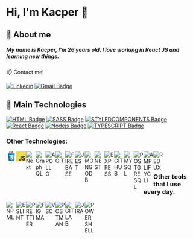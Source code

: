 # Hi, I'm Kacper 👋

## 🙍 About me

##### My name is Kacper, I'm 26 years old. I love working in React JS and learning new things.

📫 Contact me!

[![Linkedin](https://img.shields.io/badge/-LinkedIn-blue?style=flat-square&logo=Linkedin&logoColor=white&link=https://www.linkedin.com/in/zielinskikacper/)](https://www.linkedin.com/in/zielinskikacper/)
[![Gmail Badge](https://img.shields.io/badge/-Gmail-c14438?style=flat-square&logo=Gmail&logoColor=white&link=mailto:kacperzielinski.primary@gmail.com)](mailto:kacperzielinski.primary@gmail.com)

## 🔧 Main Technologies
[![HTML Badge](https://img.shields.io/badge/-HTML-e34c26?style=for-the-badge&labelColor=black&logo=html5&logoColor=e34c26)](https://github.com/gasparuss)
[![SASS Badge](https://img.shields.io/badge/-SASS-CD6799?style=for-the-badge&labelColor=black&logo=sass&logoColor=CD6799)](https://github.com/gasparuss) [![STYLEDCOMPONENTS Badge](https://img.shields.io/badge/-styledcomponents-EB9D73?style=for-the-badge&labelColor=black&logo=styledcomponents&logoColor=#EB9D73)](https://github.com/gasparuss)  [![React Badge](https://img.shields.io/badge/-React-61DBFB?style=for-the-badge&labelColor=black&logo=react&logoColor=61DBFB)](https://github.com/gasparuss)  [![Nodejs Badge](https://img.shields.io/badge/-Nodejs-3C873A?style=for-the-badge&labelColor=black&logo=node.js&logoColor=3C873A)](https://github.com/gasparuss) [![TYPESCRIPT Badge](https://img.shields.io/badge/-Typescript-007acc?style=for-the-badge&labelColor=black&logo=typescript&logoColor=007acc)](https://github.com/gasparuss)


### Other Technologies:
[<img align="left" alt="CSS" width="26px" src="https://raw.githubusercontent.com/github/explore/80688e429a7d4ef2fca1e82350fe8e3517d3494d/topics/css/css.png" />](https://developer.mozilla.org/en-US/docs/Web/CSS)
[<img align="left" alt="JavaScript" width="26px" src="https://raw.githubusercontent.com/github/explore/80688e429a7d4ef2fca1e82350fe8e3517d3494d/topics/javascript/javascript.png" />](https://www.javascript.com)
[<img align="left" alt="Next" width="26px" src="https://i.ibb.co/9yjzH4D/68747470733a2f2f692e6962622e636f2f516e726634516e2f4672616d652d32362e706e67.png" />](https://nextjs.org/)
[<img align="left" alt="GraphQL" width="26px" src="https://i.ibb.co/yBhy8BH/graphql-icon.png" />](https://graphql.org/)
[<img align="left" alt="APOLLO" width="26px" src="https://i.ibb.co/B6yTNrR/channels4-profile.jpg" />](https://www.apollographql.com/)
[<img align="left" alt="GIT" width="26px" src="https://i.ibb.co/chM8MZr/clipart2181371.png" />](https://git-scm.com/)
[<img align="left" alt="FIREBASE" width="26px" src="https://i.ibb.co/NtL0frG/firebase-seeklogo-com.png" />](https://firebase.google.com/)
[<img align="left" alt="JEST" width="26px" src="https://i.ibb.co/H4F4XH4/jest.png" />](https://jestjs.io/)
[<img align="left" alt="MONGODB" width="26px" src="https://img.icons8.com/color/452/mongodb.png" />](https://www.mongodb.com/)
[<img align="left" alt="NEST" width="26px" src="https://i.ibb.co/sWtWhJ8/nestjs-icon.png" />](https://nestjs.com/)
[<img align="left" alt="EXPRESS" width="26px" src="https://i.ibb.co/s5PD1HJ/node.png" />](https://expressjs.com/)
[<img align="left" alt="GITHUB" width="26px" src="https://upload.wikimedia.org/wikipedia/commons/thumb/a/ae/Github-desktop-logo-symbol.svg/1024px-Github-desktop-logo-symbol.svg.png" />](https://github.com/)
[<img align="left" alt="MYSQL" width="26px" src="https://i.ibb.co/XbW32Kd/development-logo-mysql-icon-1320184807686758112-48.png" />](https://www.mysql.com/)
[<img align="left" alt="POSTGRESQL" width="26px" src="https://i.ibb.co/M5RB3jg/postgresql.png" />](https://www.postgresql.org/)
[<img align="left" alt="AMPLIFYCLI" width="26px" src="https://i.ibb.co/rFCT8qR/gwyg-Lo-Ve2.png" />](https://docs.amplify.aws/)
[<img align="left" alt="REDUX" width="26px" src="https://i.ibb.co/LPJgH21/redux.png" />](https://redux.js.org/)





<br />
<br />

### Other tools that I use every day.
[<img align="left" alt="NPML" width="26px" src="https://cdn.auth0.com/blog/npm-package-development/logo.png" />](https://www.npmjs.com/)
[<img align="left" alt="ESLINT" width="26px" src="https://miro.medium.com/max/724/0*j8QIJFhW8j91e5Cd.png" />](https://eslint.org/)
[<img align="left" alt="PRETTIER" width="26px" src="https://prettier.io/icon.png" />](https://prettier.io/)
[<img align="left" alt="FIGMA" width="26px" src="https://media-exp1.licdn.com/dms/image/C560BAQGvV_5x3UBMJA/company-logo_200_200/0/1571158216754?e=2159024400&v=beta&t=FNtl7xIQWKxcVVqON99w2TgHZ1coVC3kevZEHi0z6lI"/>](https://www.figma.com/)
[<img align="left" alt="VSC" width="26px" src="https://i.ibb.co/YbRHqCN/Visual-Studio-Code-1-35-icon-svg.png" />](https://code.visualstudio.com/)
[<img align="left" alt="POSTMAN" width="26px" src="https://i.ibb.co/5Yb8m4g/1-f-VBL9mt-LJm-HIH6-Yp-U7-Wv-HQ.png" />](https://www.postman.com/)
[<img align="left" alt="GITLAB" width="26px" src="https://i.ibb.co/89VvPSH/gitlab-original-logo-icon-146503.png" />](https://about.gitlab.com/)
[<img align="left" alt="JIRA" width="26px" src="https://i.ibb.co/7tCggJ8/atlassian-jira-logo-icon-170511.png" />](https://www.atlassian.com/software/jira)
[<img align="left" alt="POWERSHELL" width="26px" src="https://i.ibb.co/QmmrKfx/Power-Shell-Core-6-0-icon.png" />](https://docs.microsoft.com/en-us/powershell/)






